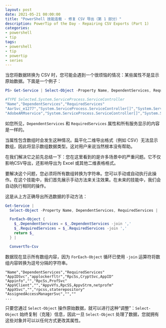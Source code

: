 ```yaml
---
layout: post
date: 2021-05-21 00:00:00
title: "PowerShell 技能连载 - 修复 CSV 导出（第 1 部分）"
description: PowerTip of the Day - Repairing CSV Exports (Part 1)
categories:
- powershell
- tip
tags:
- powershell
- tip
- powertip
- series
---
```

当您将数据转换为 CSV 时，您可能会遇到一个很烦恼的情况：某些属性不是显示原始数据。下面是一个例子：

```powershell
PS> Get-Service | Select-Object -Property Name, DependentServices, RequiredServices | ConvertTo-Csv

#TYPE Selected.System.ServiceProcess.ServiceController
"Name","DependentServices","RequiredServices"
"AarSvc_e1277","System.ServiceProcess.ServiceController[]","System.ServiceProcess.ServiceController[]"
"AdobeARMservice","System.ServiceProcess.ServiceController[]","System.ServiceProcess.ServiceController[]"
```

如您所见，`DependentServices` 和 `RequiredServices` 属性和所有服务显示的内容是一样的。

当属性包含数组时会发生这种情况。扁平化二维导出格式（例如 CSV）无法显示数组，因此将显示数组数据类型。这对用户来说当然根本没有帮助。

在我们解决它之前先总结一下：您在这里看到的是许多场景中的严重问题。它不仅影响CSV导出，还影响导出为 Excel 或其他二维表格格式。

要解决这个问题，您必须将所有数组转换为字符串。您可以手动或自动执行此操作。在这个技能中，我们首先展示手动方法来关注效果。在未来的技能中，我们会自动执行相同的操作。

这是从上方正确导出所选数据的手动方法：

```powershell
Get-Service |
  Select-Object -Property Name, DependentServices, RequiredServices |

  ForEach-Object {
    $_.DependentServices = $_.DependentServices -join ','
    $_.RequiredServices = $_.RequiredServices -join ','
    return $_
  } |

  ConvertTo-Csv
```

数据现在显示所有数组内容，因为 `ForEach-Object` 循环已使用 `-join` 运算符将数组内容转换为逗号分隔的字符串。

    "Name","DependentServices","RequiredServices"
    "AppIDSvc","applockerfltr","RpcSs,CryptSvc,AppID"
    "Appinfo","","RpcSs,ProfSvc"
    "AppVClient","","AppvVfs,RpcSS,AppvStrm,netprofm"
    "AppXSvc","","rpcss,staterepository"
    "AssignedAccessManagerSvc","",""
    ...

只要您通过 `Select-Object` 操作原始数据，就可以进行这种“调整”：`Select-Object` 始终复制（克隆）信息，因此一旦 `Select-Object` 处理了数据，您就拥有这些对象并可以以任何方式更改其属性。

<!--本文国际来源：[Repairing CSV Exports (Part 1)](https://community.idera.com/database-tools/powershell/powertips/b/tips/posts/repairing-csv-exports-part-1)-->

